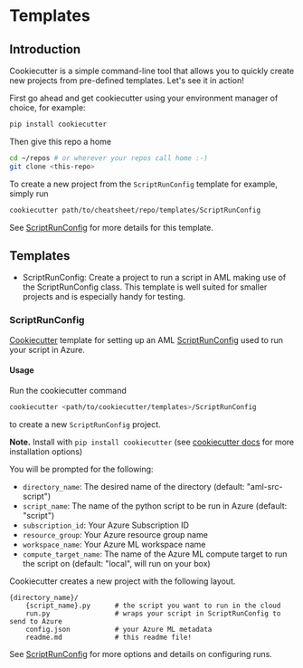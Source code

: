 # Templates

## Introduction

Cookiecutter is a simple command-line tool that allows you to quickly create new projects from
pre-defined templates. Let's see it in action!

First go ahead and get cookiecutter using your environment manager of choice, for example:

```bash
pip install cookiecutter
```

Then give this repo a home

```bash
cd ~/repos # or wherever your repos call home :-)
git clone <this-repo>
```

To create a new project from the `ScriptRunConfig` template for example, simply run

```bash
cookiecutter path/to/cheatsheet/repo/templates/ScriptRunConfig
```

See [ScriptRunConfig](#ScriptRunConfig) for more details for this template.

## Templates

- ScriptRunConfig: Create a project to run a script in AML making use of the ScriptRunConfig class.
This template is well suited for smaller projects and is especially handy for testing.

### ScriptRunConfig

[Cookiecutter](https://cookiecutter.readthedocs.io/en/1.7.2/README.html) template for setting up
an AML [ScriptRunConfig](https://docs.microsoft.com/en-us/python/api/azureml-core/azureml.core.scriptrunconfig?view=azure-ml-py) used to run your script in Azure.

#### Usage

Run the cookiecutter command

```bash
cookiecutter <path/to/cookiecutter/templates>/ScriptRunConfig
```

to create a new `ScriptRunConfig` project.

**Note.** Install with `pip install cookiecutter` (see [cookiecutter docs](https://cookiecutter.readthedocs.io/en/1.7.2/installation.html) for more installation options)


You will be prompted for the following:

- `directory_name`: The desired name of the directory (default: "aml-src-script")
- `script_name`: The name of the python script to be run in Azure (default: "script")
- `subscription_id`: Your Azure Subscription ID
- `resource_group`: Your Azure resource group name
- `workspace_name`: Your Azure ML workspace name
- `compute_target_name`: The name of the Azure ML compute target to run the script on (default: "local", will run on your box)

Cookiecutter creates a new project with the following layout.

```
{directory_name}/
    {script_name}.py      # the script you want to run in the cloud
    run.py                # wraps your script in ScriptRunConfig to send to Azure
    config.json           # your Azure ML metadata
    readme.md             # this readme file!
```

See [ScriptRunConfig](https://docs.microsoft.com/en-us/python/api/azureml-core/azureml.core.scriptrunconfig?view=azure-ml-py)
for more options and details on configuring runs.